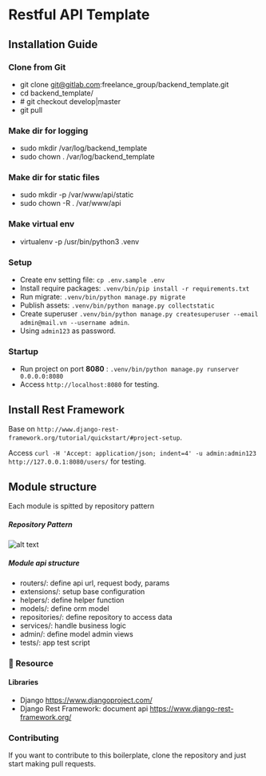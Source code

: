 # Restful API Template

## Installation Guide

### Clone from Git
* git clone git@gitlab.com:freelance_group/backend_template.git
* cd backend_template/
* \# git checkout develop|master
* git pull

### Make dir for logging
* sudo mkdir /var/log/backend_template
* sudo chown <user>. /var/log/backend_template

### Make dir for static files
* sudo mkdir -p /var/www/api/static
* sudo chown -R <user>. /var/www/api

### Make virtual env
* virtualenv -p /usr/bin/python3 .venv

### Setup
* Create env setting file: `cp .env.sample .env`
* Install require packages: `.venv/bin/pip install -r requirements.txt`
* Run migrate: `.venv/bin/python manage.py migrate`
* Publish assets: `.venv/bin/python manage.py collectstatic`
* Create superuser `.venv/bin/python manage.py createsuperuser --email admin@mail.vn --username admin`.
* Using `admin123` as password.

### Startup
* Run project on port **8080** : `.venv/bin/python manage.py runserver 0.0.0.0:8080`
* Access `http://localhost:8080` for testing.

## Install Rest Framework 

Base on `http://www.django-rest-framework.org/tutorial/quickstart/#project-setup`.

Access `curl -H 'Accept: application/json; indent=4' -u admin:admin123 http://127.0.0.1:8080/users/` for testing.

## Module structure
Each module is spitted by repository pattern
##### Repository Pattern
![alt text](https://imgur.com/VWxivOX.png "Repository Pattern")


##### Module api structure
* routers/: define api url, request body, params
* extensions/: setup base configuration
* helpers/: define helper function
* models/: define orm model  
* repositories/: define repository to access data  
* services/: handle business logic  
* admin/: define model admin views
* tests/: app test script

### 📙 Resource

#### Libraries
- Django https://www.djangoproject.com/ 
- Django Rest Framework: document api https://www.django-rest-framework.org/

### Contributing
If you want to contribute to this boilerplate, clone the repository and just start making pull requests.
